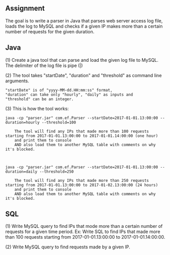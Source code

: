 Assignment
----

The goal is to write a parser in Java that parses web server access log file, loads the log to MySQL and checks if a given IP makes more than a certain number of requests for the given duration. 

Java
----

(1) Create a java tool that can parse and load the given log file to MySQL. 
	The delimiter of the log file is pipe (|)
	

(2) The tool takes 
	"startDate", 
	"duration" and 
	"threshold" as command line arguments. 
	
	"startDate" is of "yyyy-MM-dd.HH:mm:ss" format, 
	"duration" can take only "hourly", "daily" as inputs and 
	"threshold" can be an integer.

	
	
(3) This is how the tool works:

    java -cp "parser.jar" com.ef.Parser --startDate=2017-01-01.13:00:00 --duration=hourly --threshold=100
	
		The tool will find any IPs that made more than 100 requests starting from 2017-01-01.13:00:00 to 2017-01-01.14:00:00 (one hour)
		and print them to console 
		AND also load them to another MySQL table with comments on why it's blocked.
		
		

	java -cp "parser.jar" com.ef.Parser --startDate=2017-01-01.13:00:00 --duration=daily --threshold=250

		The tool will find any IPs that made more than 250 requests starting from 2017-01-01.13:00:00 to 2017-01-02.13:00:00 (24 hours) 
		and print them to console 
		AND also load them to another MySQL table with comments on why it's blocked.


		
SQL
---

(1) Write MySQL query to find IPs that mode more than a certain number of requests for a given time period.
    Ex: Write SQL to find IPs that made more than 100 requests starting from 2017-01-01.13:00:00 to 2017-01-01.14:00:00.

(2) Write MySQL query to find requests made by a given IP.